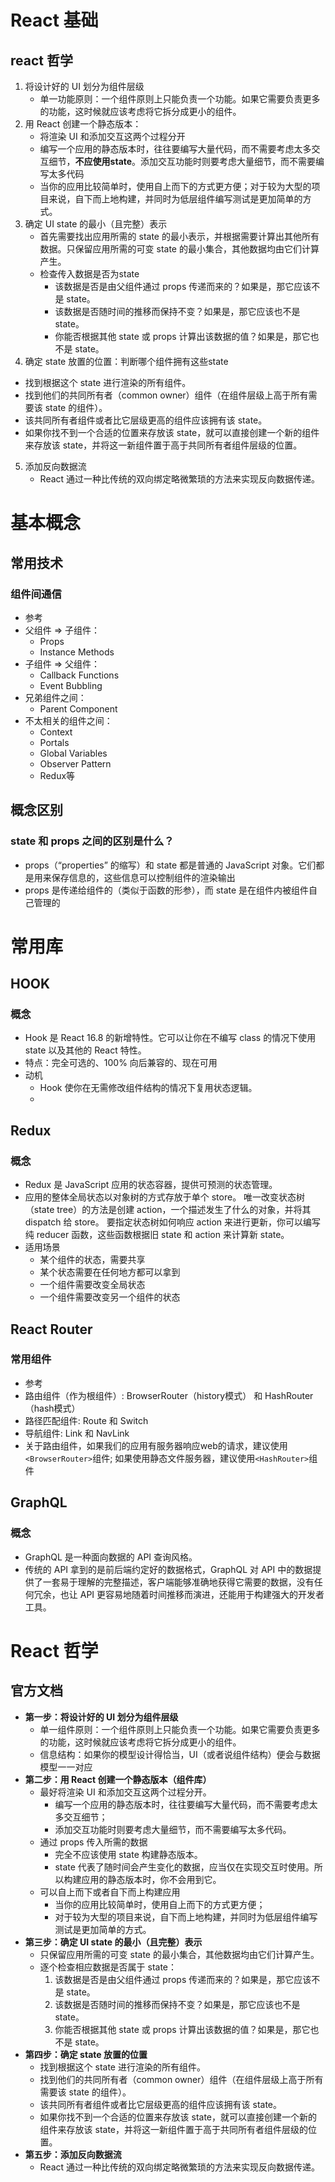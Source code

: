 # React 基础
## react 哲学
1. 将设计好的 UI 划分为组件层级
   - 单一功能原则：一个组件原则上只能负责一个功能。如果它需要负责更多的功能，这时候就应该考虑将它拆分成更小的组件。
2. 用 React 创建一个静态版本：
   - 将渲染 UI 和添加交互这两个过程分开
   - 编写一个应用的静态版本时，往往要编写大量代码，而不需要考虑太多交互细节，**不应使用state**。添加交互功能时则要考虑大量细节，而不需要编写太多代码
   - 当你的应用比较简单时，使用自上而下的方式更方便；对于较为大型的项目来说，自下而上地构建，并同时为低层组件编写测试是更加简单的方式。
3. 确定 UI state 的最小（且完整）表示
   - 首先需要找出应用所需的 state 的最小表示，并根据需要计算出其他所有数据。只保留应用所需的可变 state 的最小集合，其他数据均由它们计算产生。
   - 检查传入数据是否为state
     - 该数据是否是由父组件通过 props 传递而来的？如果是，那它应该不是 state。
     - 该数据是否随时间的推移而保持不变？如果是，那它应该也不是 state。
     - 你能否根据其他 state 或 props 计算出该数据的值？如果是，那它也不是 state。
4. 确定 state 放置的位置：判断哪个组件拥有这些state
  - 找到根据这个 state 进行渲染的所有组件。
  - 找到他们的共同所有者（common owner）组件（在组件层级上高于所有需要该 state 的组件）。
  - 该共同所有者组件或者比它层级更高的组件应该拥有该 state。
  - 如果你找不到一个合适的位置来存放该 state，就可以直接创建一个新的组件来存放该 state，并将这一新组件置于高于共同所有者组件层级的位置。
5. 添加反向数据流
   - React 通过一种比传统的双向绑定略微繁琐的方法来实现反向数据传递。
# 基本概念
## 常用技术
### 组件间通信
- <a src="https://segmentfault.com/a/1190000023585646">参考</a>
- 父组件 => 子组件：
  - Props
  - Instance Methods
- 子组件 => 父组件：
  - Callback Functions
  - Event Bubbling
- 兄弟组件之间：
  - Parent Component
- 不太相关的组件之间：
  - Context
  - Portals
  - Global Variables
  - Observer Pattern
  - Redux等
## 概念区别
### state 和 props 之间的区别是什么？
- props（“properties” 的缩写）和 state 都是普通的 JavaScript 对象。它们都是用来保存信息的，这些信息可以控制组件的渲染输出
- props 是传递给组件的（类似于函数的形参），而 state 是在组件内被组件自己管理的
# 常用库
## HOOK
### 概念
- Hook 是 React 16.8 的新增特性。它可以让你在不编写 class 的情况下使用 state 以及其他的 React 特性。
- 特点：完全可选的、100% 向后兼容的、现在可用
- 动机
  - Hook 使你在无需修改组件结构的情况下复用状态逻辑。
  - 
## Redux
### 概念
- Redux 是 JavaScript 应用的状态容器，提供可预测的状态管理。
- 应用的整体全局状态以对象树的方式存放于单个 store。 唯一改变状态树（state tree）的方法是创建 action，一个描述发生了什么的对象，并将其 dispatch 给 store。 要指定状态树如何响应 action 来进行更新，你可以编写纯 reducer 函数，这些函数根据旧 state 和 action 来计算新 state。
- 适用场景
  - 某个组件的状态，需要共享
  - 某个状态需要在任何地方都可以拿到
  - 一个组件需要改变全局状态
  - 一个组件需要改变另一个组件的状态
## React Router
### 常用组件
- <a src="https://juejin.cn/post/6844904031857410062">参考</a>
- 路由组件（作为根组件）: BrowserRouter（history模式） 和 HashRouter（hash模式）
- 路径匹配组件: Route 和 Switch
- 导航组件: Link 和 NavLink
- 关于路由组件，如果我们的应用有服务器响应web的请求，建议使用`<BrowserRouter>`组件; 如果使用静态文件服务器，建议使用`<HashRouter>`组件
## GraphQL
### 概念
- GraphQL 是一种面向数据的 API 查询风格。
- 传统的 API 拿到的是前后端约定好的数据格式，GraphQL 对 API 中的数据提供了一套易于理解的完整描述，客户端能够准确地获得它需要的数据，没有任何冗余，也让 API 更容易地随着时间推移而演进，还能用于构建强大的开发者工具。
# React 哲学
## 官方文档
- **第一步：将设计好的 UI 划分为组件层级**
  - 单一组件原则：一个组件原则上只能负责一个功能。如果它需要负责更多的功能，这时候就应该考虑将它拆分成更小的组件。
  - 信息结构：如果你的模型设计得恰当，UI（或者说组件结构）便会与数据模型一一对应
- **第二步：用 React 创建一个静态版本（组件库）**
  - 最好将渲染 UI 和添加交互这两个过程分开。
    - 编写一个应用的静态版本时，往往要编写大量代码，而不需要考虑太多交互细节；
    - 添加交互功能时则要考虑大量细节，而不需要编写太多代码。
  - 通过 props 传入所需的数据
    - 完全不应该使用 state 构建静态版本。
    - state 代表了随时间会产生变化的数据，应当仅在实现交互时使用。所以构建应用的静态版本时，你不会用到它。
  - 可以自上而下或者自下而上构建应用
    - 当你的应用比较简单时，使用自上而下的方式更方便；
    - 对于较为大型的项目来说，自下而上地构建，并同时为低层组件编写测试是更加简单的方式。
- **第三步：确定 UI state 的最小（且完整）表示**
  - 只保留应用所需的可变 state 的最小集合，其他数据均由它们计算产生。
  - 逐个检查相应数据是否属于 state：
    1. 该数据是否是由父组件通过 props 传递而来的？如果是，那它应该不是 state。
    2. 该数据是否随时间的推移而保持不变？如果是，那它应该也不是 state。
    3. 你能否根据其他 state 或 props 计算出该数据的值？如果是，那它也不是 state。
- **第四步：确定 state 放置的位置**
  - 找到根据这个 state 进行渲染的所有组件。
  - 找到他们的共同所有者（common owner）组件（在组件层级上高于所有需要该 state 的组件）。
  - 该共同所有者组件或者比它层级更高的组件应该拥有该 state。
  - 如果你找不到一个合适的位置来存放该 state，就可以直接创建一个新的组件来存放该 state，并将这一新组件置于高于共同所有者组件层级的位置。
- **第五步：添加反向数据流**
  - React 通过一种比传统的双向绑定略微繁琐的方法来实现反向数据传递。
